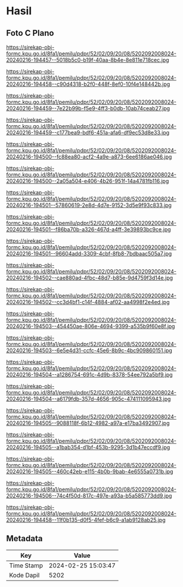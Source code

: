 # Hasil

## Foto C Plano

https://sirekap-obj-formc.kpu.go.id/8fa1/pemilu/pdpr/52/02/09/20/08/5202092008024-20240216-194457--5018b5c0-b19f-40aa-8b4e-8e811e718cec.jpg

https://sirekap-obj-formc.kpu.go.id/8fa1/pemilu/pdpr/52/02/09/20/08/5202092008024-20240216-194458--c90d4318-b2f0-448f-8ef0-10f4e148442b.jpg

https://sirekap-obj-formc.kpu.go.id/8fa1/pemilu/pdpr/52/02/09/20/08/5202092008024-20240216-194459--7e22b99b-f5e9-4ff3-b0db-10ab74ceab27.jpg

https://sirekap-obj-formc.kpu.go.id/8fa1/pemilu/pdpr/52/02/09/20/08/5202092008024-20240216-194459--c177bea9-bdf6-451a-afa6-df9ec53d8e33.jpg

https://sirekap-obj-formc.kpu.go.id/8fa1/pemilu/pdpr/52/02/09/20/08/5202092008024-20240216-194500--fc88ea80-acf2-4a9e-a873-6ee6186ae046.jpg

https://sirekap-obj-formc.kpu.go.id/8fa1/pemilu/pdpr/52/02/09/20/08/5202092008024-20240216-194500--2a05a504-e406-4b26-951f-14a4781fb116.jpg

https://sirekap-obj-formc.kpu.go.id/8fa1/pemilu/pdpr/52/02/09/20/08/5202092008024-20240216-194501--57860619-2e8d-4d7e-9152-3d5e9f93c833.jpg

https://sirekap-obj-formc.kpu.go.id/8fa1/pemilu/pdpr/52/02/09/20/08/5202092008024-20240216-194501--f86ba70b-a326-467d-a4ff-3e39893bc9ce.jpg

https://sirekap-obj-formc.kpu.go.id/8fa1/pemilu/pdpr/52/02/09/20/08/5202092008024-20240216-194501--96604add-3309-4cbf-8fb8-7bdbaac505a7.jpg

https://sirekap-obj-formc.kpu.go.id/8fa1/pemilu/pdpr/52/02/09/20/08/5202092008024-20240216-194502--cae880ad-4fbc-48d7-b85e-9d4759f3d14e.jpg

https://sirekap-obj-formc.kpu.go.id/8fa1/pemilu/pdpr/52/02/09/20/08/5202092008024-20240216-194502--cc3d4bf1-c14f-4884-af02-aa4998f2e4ed.jpg

https://sirekap-obj-formc.kpu.go.id/8fa1/pemilu/pdpr/52/02/09/20/08/5202092008024-20240216-194503--454450ae-806e-4694-9399-a535b9f60e8f.jpg

https://sirekap-obj-formc.kpu.go.id/8fa1/pemilu/pdpr/52/02/09/20/08/5202092008024-20240216-194503--6e5e4d31-ccfc-45e6-8b9c-4bc909860151.jpg

https://sirekap-obj-formc.kpu.go.id/8fa1/pemilu/pdpr/52/02/09/20/08/5202092008024-20240216-194504--a1286754-691c-4d9b-8378-54ee792a5bf9.jpg

https://sirekap-obj-formc.kpu.go.id/8fa1/pemilu/pdpr/52/02/09/20/08/5202092008024-20240216-194504--a6179fdb-357d-4656-905c-474111095943.jpg

https://sirekap-obj-formc.kpu.go.id/8fa1/pemilu/pdpr/52/02/09/20/08/5202092008024-20240216-194505--9088118f-6b12-4982-a97a-e17ba3492907.jpg

https://sirekap-obj-formc.kpu.go.id/8fa1/pemilu/pdpr/52/02/09/20/08/5202092008024-20240216-194505--a1bab354-d1bf-453b-9295-3d1b47eccdf9.jpg

https://sirekap-obj-formc.kpu.go.id/8fa1/pemilu/pdpr/52/02/09/20/08/5202092008024-20240216-194505--460c42eb-e115-4b0b-9bab-4e6555a0731b.jpg

https://sirekap-obj-formc.kpu.go.id/8fa1/pemilu/pdpr/52/02/09/20/08/5202092008024-20240216-194506--74c4f50d-817c-497e-a93a-b5a585773dd9.jpg

https://sirekap-obj-formc.kpu.go.id/8fa1/pemilu/pdpr/52/02/09/20/08/5202092008024-20240216-194458--11f0b135-d0f5-4fef-b6c9-a1ab9128ab25.jpg


## Metadata

| Key        | Value               |
| ---------- | ------------------- |
| Time Stamp | 2024-02-25 15:03:47 |
| Kode Dapil | 5202                |



